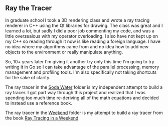 ## Ray the Tracer

In graduate school I took a 3D rendering class and wrote a ray tracing
renderer in C++ using the Qt libraries for drawing.  The class was
great and I learned a lot, but sadly I did a poor job commenting my
code, and was a little overzealous with my operator overloading.  I
also have not kept up on my C++ so reading through it now is like
reading a foreign language.  I have no idea where my algorithms came
from and no idea how to add new objects to the environment or really
manipulate anything.

So, 10+ years later I'm giving it another try only this time I'm going
to try writing it in Go so I can take advantage of the parallel
processing, memory management and profiling tools.  I'm also specifically 
not taking shortcuts for the sake of clarity.

The ray tracer in the [Soda Water](cmd/sodaWater) folder 
is my independent attempt to build a ray tracer.  I got part way through 
this project and realized that I was spending too much time re-deriving 
all of the math equations and decided to instead use a reference book. 

The ray tracer in the [Weekend](cmd/weekend) folder is my attempt to build a 
ray tracer from the book
[Ray Tracing in a Weekend](https://www.realtimerendering.com/raytracing/Ray%20Tracing%20in%20a%20Weekend.pdf)
